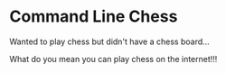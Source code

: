 # Command Line Chess

Wanted to play chess but didn't have a chess board...

What do you mean you can play chess on the internet!!!